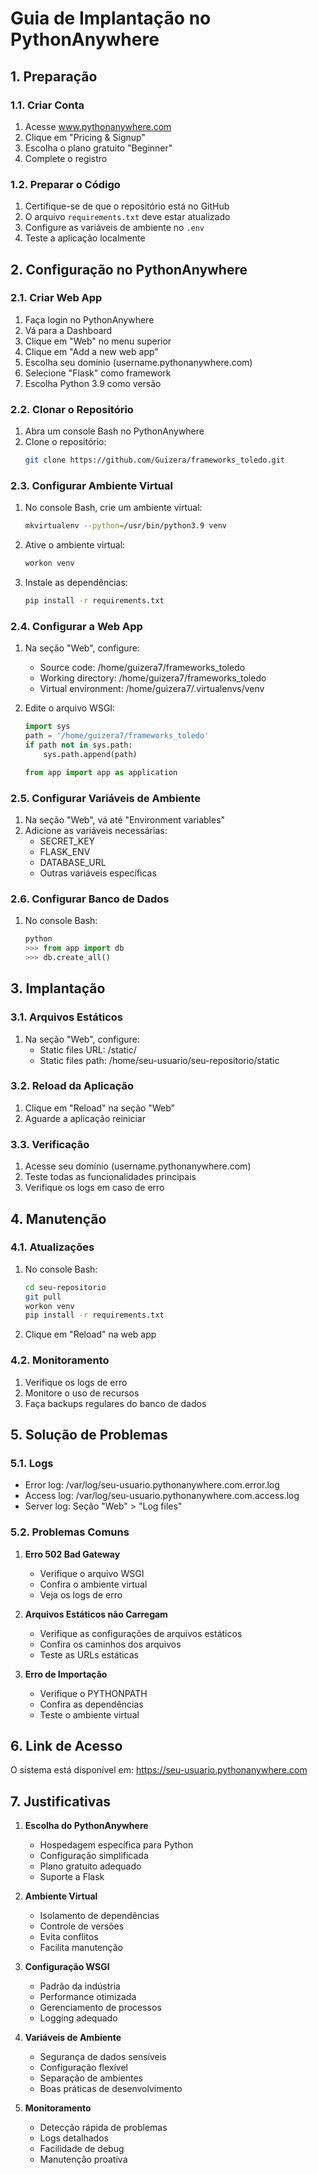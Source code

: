 # Guia de Implantação no PythonAnywhere

## 1. Preparação

### 1.1. Criar Conta
1. Acesse www.pythonanywhere.com
2. Clique em "Pricing & Signup"
3. Escolha o plano gratuito "Beginner"
4. Complete o registro

### 1.2. Preparar o Código
1. Certifique-se de que o repositório está no GitHub
2. O arquivo `requirements.txt` deve estar atualizado
3. Configure as variáveis de ambiente no `.env`
4. Teste a aplicação localmente

## 2. Configuração no PythonAnywhere

### 2.1. Criar Web App
1. Faça login no PythonAnywhere
2. Vá para a Dashboard
3. Clique em "Web" no menu superior
4. Clique em "Add a new web app"
5. Escolha seu domínio (username.pythonanywhere.com)
6. Selecione "Flask" como framework
7. Escolha Python 3.9 como versão

### 2.2. Clonar o Repositório
1. Abra um console Bash no PythonAnywhere
2. Clone o repositório:
   ```bash
   git clone https://github.com/Guizera/frameworks_toledo.git
   ```

### 2.3. Configurar Ambiente Virtual
1. No console Bash, crie um ambiente virtual:
   ```bash
   mkvirtualenv --python=/usr/bin/python3.9 venv
   ```
2. Ative o ambiente virtual:
   ```bash
   workon venv
   ```
3. Instale as dependências:
   ```bash
   pip install -r requirements.txt
   ```

### 2.4. Configurar a Web App
1. Na seção "Web", configure:
   - Source code: /home/guizera7/frameworks_toledo
   - Working directory: /home/guizera7/frameworks_toledo
   - Virtual environment: /home/guizera7/.virtualenvs/venv

2. Edite o arquivo WSGI:
   ```python
   import sys
   path = '/home/guizera7/frameworks_toledo'
   if path not in sys.path:
       sys.path.append(path)

   from app import app as application
   ```

### 2.5. Configurar Variáveis de Ambiente
1. Na seção "Web", vá até "Environment variables"
2. Adicione as variáveis necessárias:
   - SECRET_KEY
   - FLASK_ENV
   - DATABASE_URL
   - Outras variáveis específicas

### 2.6. Configurar Banco de Dados
1. No console Bash:
   ```python
   python
   >>> from app import db
   >>> db.create_all()
   ```

## 3. Implantação

### 3.1. Arquivos Estáticos
1. Na seção "Web", configure:
   - Static files URL: /static/
   - Static files path: /home/seu-usuario/seu-repositorio/static

### 3.2. Reload da Aplicação
1. Clique em "Reload" na seção "Web"
2. Aguarde a aplicação reiniciar

### 3.3. Verificação
1. Acesse seu domínio (username.pythonanywhere.com)
2. Teste todas as funcionalidades principais
3. Verifique os logs em caso de erro

## 4. Manutenção

### 4.1. Atualizações
1. No console Bash:
   ```bash
   cd seu-repositorio
   git pull
   workon venv
   pip install -r requirements.txt
   ```
2. Clique em "Reload" na web app

### 4.2. Monitoramento
1. Verifique os logs de erro
2. Monitore o uso de recursos
3. Faça backups regulares do banco de dados

## 5. Solução de Problemas

### 5.1. Logs
- Error log: /var/log/seu-usuario.pythonanywhere.com.error.log
- Access log: /var/log/seu-usuario.pythonanywhere.com.access.log
- Server log: Seção "Web" > "Log files"

### 5.2. Problemas Comuns
1. **Erro 502 Bad Gateway**
   - Verifique o arquivo WSGI
   - Confira o ambiente virtual
   - Veja os logs de erro

2. **Arquivos Estáticos não Carregam**
   - Verifique as configurações de arquivos estáticos
   - Confira os caminhos dos arquivos
   - Teste as URLs estáticas

3. **Erro de Importação**
   - Verifique o PYTHONPATH
   - Confira as dependências
   - Teste o ambiente virtual

## 6. Link de Acesso

O sistema está disponível em:
https://seu-usuario.pythonanywhere.com

## 7. Justificativas

1. **Escolha do PythonAnywhere**
   - Hospedagem específica para Python
   - Configuração simplificada
   - Plano gratuito adequado
   - Suporte a Flask

2. **Ambiente Virtual**
   - Isolamento de dependências
   - Controle de versões
   - Evita conflitos
   - Facilita manutenção

3. **Configuração WSGI**
   - Padrão da indústria
   - Performance otimizada
   - Gerenciamento de processos
   - Logging adequado

4. **Variáveis de Ambiente**
   - Segurança de dados sensíveis
   - Configuração flexível
   - Separação de ambientes
   - Boas práticas de desenvolvimento

5. **Monitoramento**
   - Detecção rápida de problemas
   - Logs detalhados
   - Facilidade de debug
   - Manutenção proativa
